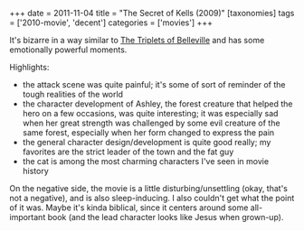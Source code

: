 +++
date = 2011-11-04
title = "The Secret of Kells (2009)"
[taxonomies]
tags = ['2010-movie', 'decent']
categories = ['movies']
+++

It's bizarre in a way similar to [The Triplets of Belleville] and has
some emotionally powerful moments.

Highlights:

-   the attack scene was quite painful; it's some of sort of reminder
    of the tough realities of the world
-   the character development of Ashley, the forest creature that helped
    the hero on a few occasions, was quite interesting; it was
    especially sad when her great strength was challenged by some evil
    creature of the same forest, especially when her form changed to
    express the pain
-   the general character design/development is quite good really; my
    favorites are the strict leader of the town and the fat guy
-   the cat is among the most charming characters I've seen in movie
    history

On the negative side, the movie is a little disturbing/unsettling (okay,
that's not a negative), and is also sleep-inducing. I also couldn't
get what the point of it was. Maybe it's kinda biblical, since it
centers around some all-important book (and the lead character looks
like Jesus when grown-up).

  [The Triplets of Belleville]: @/the-triplets-of-belleville-2003.md
